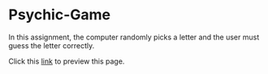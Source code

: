 # Psychic-Game
In this assignment, the computer randomly picks a letter and the user must guess the letter correctly.


Click this [link](https://itshally.github.io/Psychic-Game/) to preview this page.
